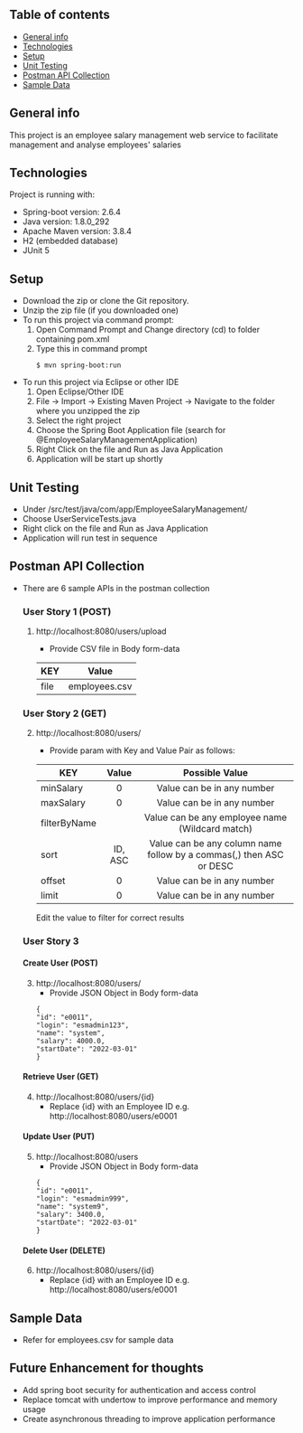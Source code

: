 ## Table of contents
* [General info](#general-info)
* [Technologies](#technologies)
* [Setup](#setup)
* [Unit Testing](#unit-testing)
* [Postman API Collection](#postman-api-collection)
* [Sample Data](#sample-data)

## General info
This project is an employee salary management web service to facilitate management and analyse employees' salaries
	
## Technologies
Project is running with:
* Spring-boot version: 2.6.4
* Java version: 1.8.0_292
* Apache Maven version: 3.8.4
* H2 (embedded database)
* JUnit 5
	
## Setup
* Download the zip or clone the Git repository.
* Unzip the zip file (if you downloaded one)
* To run this project via command prompt:
    1) Open Command Prompt and Change directory (cd) to folder containing pom.xml
    2) Type this in command prompt
        ```
        $ mvn spring-boot:run
        ```
* To run this project via Eclipse or other IDE
    1) Open Eclipse/Other IDE
    2) File -> Import -> Existing Maven Project -> Navigate to the folder where you unzipped the zip
    3) Select the right project
    4) Choose the Spring Boot Application file (search for @EmployeeSalaryManagementApplication)
    5) Right Click on the file and Run as Java Application
    6) Application will be start up shortly

## Unit Testing
* Under /src/test/java/com/app/EmployeeSalaryManagement/
* Choose UserServiceTests.java
* Right click on the file and Run as Java Application
* Application will run test in sequence

## Postman API Collection
* There are 6 sample APIs in the postman collection
    ### User Story 1 (POST)
    1) http://localhost:8080/users/upload 
        * Provide CSV file in Body form-data

        | KEY        | Value         |
        | ---------- |:-------------:|
        | file       | employees.csv |

    ### User Story 2 (GET)
    2) http://localhost:8080/users/
        * Provide param with Key and Value Pair as follows:

        | KEY           | Value         |  Possible Value                                                       |
        | ------------- |:-------------:| :--------------------------------------------------------------------:|
        | minSalary     | 0             |  Value can be in any number                                           |
        | maxSalary     | 0             |  Value can be in any number                                           |
        | filterByName  |               |  Value can be any employee name (Wildcard match)                      |
        | sort          | ID, ASC       |  Value can be any column name follow by a commas(,) then ASC or DESC  |
        | offset        | 0             |  Value can be in any number                                           |
        | limit         | 0             |  Value can be in any number                                           |

        Edit the value to filter for correct results
        
    ### User Story 3 
    
    #### Create User (POST)
    3) http://localhost:8080/users/
        * Provide JSON Object in Body form-data
        ```
        {
        "id": "e0011",
        "login": "esmadmin123",
        "name": "system",
        "salary": 4000.0,
        "startDate": "2022-03-01"
        }
        ```

    #### Retrieve User (GET)
    4) http://localhost:8080/users/{id}
        * Replace {id} with an Employee ID e.g. http://localhost:8080/users/e0001
    
    #### Update User (PUT)
    5) http://localhost:8080/users
        * Provide JSON Object in Body form-data
        ```
        {
        "id": "e0011",
        "login": "esmadmin999",
        "name": "system9",
        "salary": 3400.0,
        "startDate": "2022-03-01"
        }
        ```
    #### Delete User (DELETE)
    6) http://localhost:8080/users/{id}
        * Replace {id} with an Employee ID e.g. http://localhost:8080/users/e0001

## Sample Data
* Refer for employees.csv for sample data

## Future Enhancement for thoughts
* Add spring boot security for authentication and access control
* Replace tomcat with undertow to improve performance and memory usage
* Create asynchronous threading to improve application performance

